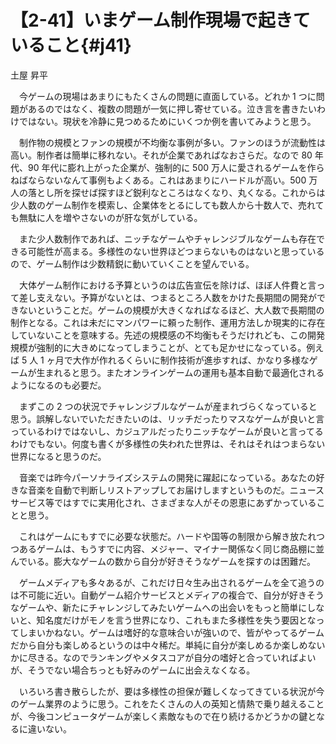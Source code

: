 # 【2-41】いまゲーム制作現場で起きていること{#j41}

<div class="author">土屋 昇平</div>

　今ゲームの現場はあまりにもたくさんの問題に直面している。どれか 1 つに問題があるのではなく、複数の問題が一気に押し寄せている。泣き言を書きたいわけではない。現状を冷静に見つめるためにいくつか例を書いてみようと思う。

　制作物の規模とファンの規模が不均衡な事例が多い。ファンのほうが流動性は高い。制作者は簡単に移れない。それが企業であればなおさらだ。なので 80 年代、90 年代に膨れ上がった企業が、強制的に 500 万人に愛されるゲームを作らねばならないなんて事例もよくある。これはあまりにハードルが高い。500 万人の落とし所を探せば探すほど鋭利なところはなくなり、丸くなる。これからは少人数のゲーム制作を模索し、企業体をとるにしても数人から十数人で、売れても無駄に人を増やさないのが肝な気がしている。

　また少人数制作であれば、ニッチなゲームやチャレンジブルなゲームも存在できる可能性が高まる。多様性のない世界ほどつまらないものはないと思っているので、ゲーム制作は少数精鋭に動いていくことを望んでいる。

　大体ゲーム制作における予算というのは広告宣伝を除けば、ほぼ人件費と言って差し支えない。予算がないとは、つまるところ人数をかけた長期間の開発ができないということだ。ゲームの規模が大きくなればなるほど、大人数で長期間の制作となる。これは未だにマンパワーに頼った制作、運用方法しか現実的に存在していないことを意味する。先述の規模感の不均衡もそうだけれども、この開発規模が強制的に大きめになってしまうことが、とても足かせになっている。例えば 5 人 1 ヶ月で大作が作れるくらいに制作技術が進歩すれば、かなり多様なゲームが生まれると思う。またオンラインゲームの運用も基本自動で最適化されるようになるのも必要だ。

　まずこの 2 つの状況でチャレンジブルなゲームが産まれづらくなっていると思う。誤解しないでいただきたいのは、リッチだったりマスなゲームが良いと言っているわけではないし、カジュアルだったりニッチなゲームが良いと言ってるわけでもない。何度も書くが多様性の失われた世界は、それはそれはつまらない世界になると思うのだ。

　音楽では昨今パーソナライズシステムの開発に躍起になっている。あなたの好きな音楽を自動で判断しリストアップしてお届けしますというものだ。ニュースサービス等ではすでに実用化され、さまざまな人がその恩恵にあずかっていることと思う。

　これはゲームにもすでに必要な状態だ。ハードや国等の制限から解き放たれつつあるゲームは、もうすでに内容、メジャー、マイナー関係なく同じ商品棚に並んでいる。膨大なゲームの数から自分が好きそうなゲームを探すのは困難だ。

　ゲームメディアも多々あるが、これだけ日々生み出されるゲームを全て追うのは不可能に近い。自動ゲーム紹介サービスとメディアの複合で、自分が好きそうなゲームや、新たにチャレンジしてみたいゲームへの出会いをもっと簡単にしないと、知名度だけがモノを言う世界になり、これもまた多様性を失う要因となってしまいかねない。ゲームは嗜好的な意味合いが強いので、皆がやってるゲームだから自分も楽しめるというのは中々稀だ。単純に自分が楽しめるか楽しめないかに尽きる。なのでランキングやメタスコアが自分の嗜好と合っていればよいが、そうでない場合ちっとも好みのゲームに出会えなくなる。

　いろいろ書き散らしたが、要は多様性の担保が難しくなってきている状況が今のゲーム業界のように思う。これをたくさんの人の英知と情熱で乗り越えることが、今後コンピュータゲームが楽しく素敵なもので在り続けるかどうかの鍵となるに違いない。
